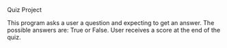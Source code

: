 Quiz Project



This program asks a user a question and expecting to get an answer.
The possible answers are: True or False.
User receives a score at the end of the quiz. 
